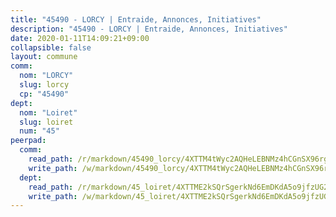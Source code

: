 ```yaml
---
title: "45490 - LORCY | Entraide, Annonces, Initiatives"
description: "45490 - LORCY | Entraide, Annonces, Initiatives"
date: 2020-01-11T14:09:21+09:00
collapsible: false
layout: commune
comm:
  nom: "LORCY"
  slug: lorcy
  cp: "45490"
dept:
  nom: "Loiret"
  slug: loiret
  num: "45"
peerpad:
  comm:
    read_path: /r/markdown/45490_lorcy/4XTTM4tWyc2AQHeLEBNMz4hCGnSX96rgQYnqjhdgSqEcnT9J7
    write_path: /w/markdown/45490_lorcy/4XTTM4tWyc2AQHeLEBNMz4hCGnSX96rgQYnqjhdgSqEcnT9J7-K3TgUkHTyQAGDudNSvs7h9iFVRbHFvVD7hETJjxH9faDA1CDrVGjQGoPKVesn8E5zy9AnUp1Dvsqs2V6R5QWD8A5WKw4etNeXT1onsDTLzUXuPwWYApTXMRiRCFNxWycYwxdZKps
  dept:
    read_path: /r/markdown/45_loiret/4XTTME2kSQrSgerkNd6EmDKdA5o9jfzUG2SAG8C2qVYb3YXN4
    write_path: /w/markdown/45_loiret/4XTTME2kSQrSgerkNd6EmDKdA5o9jfzUG2SAG8C2qVYb3YXN4-K3TgULpEDoP6p5UphGUnEGQQDb2AQTj81Z2trE1ZVsdtBZSXUbkVLE9oEias3DdMz5vmgxRH8ErfnuyVj2VYfJxxhBMoq5ZxQCDrb2jTVFkww5uEThgDKwT8pF9LfJGTpqNraKjJ
---
```



